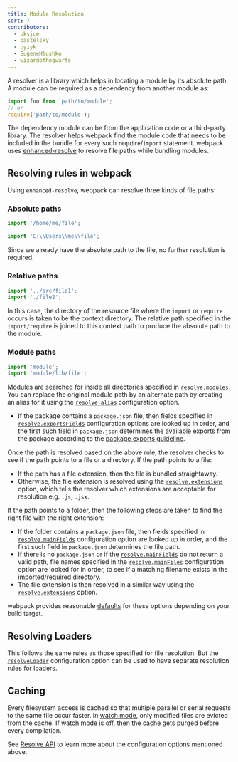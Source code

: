 ```yaml
---
title: Module Resolution
sort: 7
contributors:
  - pksjce
  - pastelsky
  - byzyk
  - EugeneHlushko
  - wizardofhogwarts
---
```


A resolver is a library which helps in locating a module by its absolute path.
A module can be required as a dependency from another module as:

```js
import foo from 'path/to/module';
// or
require('path/to/module');
```

The dependency module can be from the application code or a third-party library. The resolver helps
webpack find the module code that needs to be included in the bundle for every such `require`/`import` statement.
webpack uses [enhanced-resolve](https://github.com/webpack/enhanced-resolve) to resolve file paths while bundling modules.


## Resolving rules in webpack

Using `enhanced-resolve`, webpack can resolve three kinds of file paths:


### Absolute paths

```js
import '/home/me/file';

import 'C:\\Users\\me\\file';
```

Since we already have the absolute path to the file, no further resolution is required.


### Relative paths

```js
import '../src/file1';
import './file2';
```

In this case, the directory of the resource file where the `import` or `require` occurs is taken to be the context directory. The relative path specified in the `import/require` is joined to this context path to produce the absolute path to the module.


### Module paths

```js
import 'module';
import 'module/lib/file';
```

Modules are searched for inside all directories specified in [`resolve.modules`](/configuration/resolve/#resolvemodules).
You can replace the original module path by an alternate path by creating an alias for it using the [`resolve.alias`](/configuration/resolve/#resolvealias) configuration option.

- If the package contains a `package.json` file, then fields specified in [`resolve.exportsFields`](/configuration/resolve/#resolveexportsfields) configuration options are looked up in order, and the first such field in `package.json` determines the available exports from the package according to the [package exports guideline](/guides/package-exports/).

Once the path is resolved based on the above rule, the resolver checks to see if the path points to a file or a directory. If the path points to a file:

- If the path has a file extension, then the file is bundled straightaway.
- Otherwise, the file extension is resolved using the [`resolve.extensions`](/configuration/resolve/#resolveextensions) option, which tells the resolver which extensions are acceptable for resolution e.g. `.js`, `.jsx`.

If the path points to a folder, then the following steps are taken to find the right file with the right extension:

- If the folder contains a `package.json` file, then fields specified in [`resolve.mainFields`](/configuration/resolve/#resolvemainfields) configuration option are looked up in order, and the first such field in `package.json` determines the file path.
- If there is no `package.json` or if the [`resolve.mainFields`](/configuration/resolve/#resolvemainfields) do not return a valid path, file names specified in the [`resolve.mainFiles`](/configuration/resolve/#resolvemainfiles) configuration option are looked for in order, to see if a matching filename exists in the imported/required directory.
- The file extension is then resolved in a similar way using the [`resolve.extensions`](/configuration/resolve/#resolveextensions) option.

webpack provides reasonable [defaults](/configuration/resolve) for these options depending on your build target.


## Resolving Loaders

This follows the same rules as those specified for file resolution. But the [`resolveLoader`](/configuration/resolve/#resolveloader) configuration option can be used to have separate resolution rules for loaders.


## Caching

Every filesystem access is cached so that multiple parallel or serial requests to the same file occur faster. In [watch mode](/configuration/watch/#watch), only modified files are evicted from the cache. If watch mode is off, then the cache gets purged before every compilation.


See [Resolve API](/configuration/resolve) to learn more about the configuration options mentioned above.
